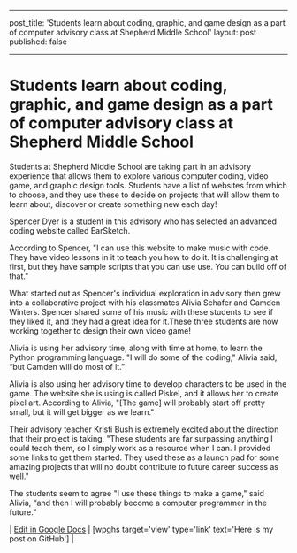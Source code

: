
---
post_title: 'Students learn about coding, graphic, and game design as a part of computer advisory class at Shepherd Middle School'
layout: post
published: false

---

# Students learn about coding, graphic, and game design as a part of computer advisory class at Shepherd Middle School

Students at Shepherd Middle School are taking part in an advisory experience that allows them to explore various computer coding, video game, and graphic design tools. Students have a list of websites from which to choose, and they use these to decide on projects that will allow them to learn about, discover or create something new each day!

Spencer Dyer is a student in this advisory who has selected an advanced coding website called EarSketch.

According to Spencer, "I can use this website to make music with code. They have video lessons in it to teach you how to do it. It is challenging at first, but they have sample scripts that you can use use. You can build off of that."

What started out as Spencer's individual exploration in advisory then grew into a collaborative project with his classmates Alivia Schafer and Camden Winters. Spencer shared some of his music with these students to see if they liked it, and they had a great idea for it.These three students are now working together to design their own video game!

Alivia is using her advisory time, along with time at home, to learn the Python programming language. "I will do some of the coding," Alivia said, “but Camden will do most of it.”

Alivia is also using her advisory time to develop characters to be used in the game. The website she is using is called Piskel, and it allows her to create pixel art. According to Alivia, "[The game] will probably start off pretty small, but it will get bigger as we learn."

Their advisory teacher Kristi Bush is extremely excited about the direction that their project is taking. "These students are far surpassing anything I could teach them, so I simply work as a resource when I can. I provided some links to get them started. They used these as a launch pad for some amazing projects that will no doubt contribute to future career success as well."

The students seem to agree "I use these things to make a game," said Alivia, “and then I will probably become a computer programmer in the future.”

| [Edit in Google Docs](https://docs.google.com/document/d/1nLhWD-o9BTee2MxpFmjM5m0bPLO03ncTqH1ZP9e6P2s/edit?usp=sharing) | [wpghs target='view' type='link' text='Here is my post on GitHub'] |

